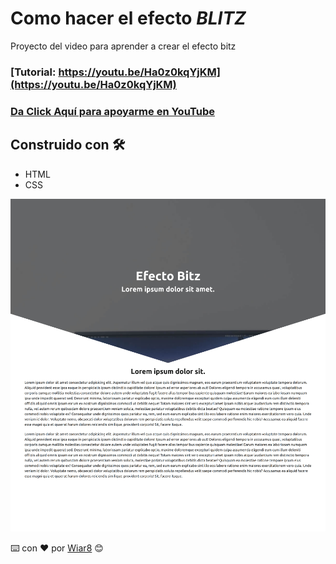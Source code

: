 # Como hacer el efecto _BLITZ_

Proyecto del video para aprender a crear el efecto bitz

### [Tutorial: https://youtu.be/Ha0z0kqYjKM](https://youtu.be/Ha0z0kqYjKM)

### [Da Click Aquí para apoyarme en YouTube](https://www.youtube.com/c/Wiar8?sub_confirmation=1)

## Construido con 🛠️

- HTML
- CSS

![Imagen del efecto](https://github.com/Wiar8/pagina-web-efecto-bitz/blob/main/img/Mockup.png)

⌨️ con ❤️ por [Wiar8](https://github.com/Wiar8) 😊
